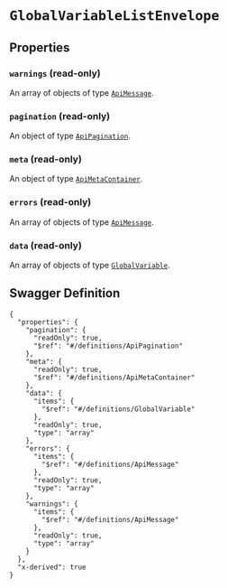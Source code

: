 # `GlobalVariableListEnvelope` #







## Properties ##

### `warnings` (read-only) ###




An array of objects of type [`ApiMessage`](./../definitions/ApiMessage.mkd).


### `pagination` (read-only) ###




An object of type [`ApiPagination`](./../definitions/ApiPagination.mkd).


### `meta` (read-only) ###




An object of type [`ApiMetaContainer`](./../definitions/ApiMetaContainer.mkd).


### `errors` (read-only) ###




An array of objects of type [`ApiMessage`](./../definitions/ApiMessage.mkd).


### `data` (read-only) ###




An array of objects of type [`GlobalVariable`](./../definitions/GlobalVariable.mkd).




## Swagger Definition ##

    {
      "properties": {
        "pagination": {
          "readOnly": true, 
          "$ref": "#/definitions/ApiPagination"
        }, 
        "meta": {
          "readOnly": true, 
          "$ref": "#/definitions/ApiMetaContainer"
        }, 
        "data": {
          "items": {
            "$ref": "#/definitions/GlobalVariable"
          }, 
          "readOnly": true, 
          "type": "array"
        }, 
        "errors": {
          "items": {
            "$ref": "#/definitions/ApiMessage"
          }, 
          "readOnly": true, 
          "type": "array"
        }, 
        "warnings": {
          "items": {
            "$ref": "#/definitions/ApiMessage"
          }, 
          "readOnly": true, 
          "type": "array"
        }
      }, 
      "x-derived": true
    }
